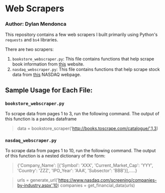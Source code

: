# Web Scrapers
### Author: Dylan Mendonca

This repository contains a few web scrapers I built primarily using Python's `requests` and `bs4` libraries.

There are two scrapers:
1. `bookstore_webscraper.py`: This file contains functions that help scrape book information from [this](http://books.toscrape.com/catalogue/) website.
2. `nasdaq_webscraper.py`: This file contains functions that help scrape stock data from [this](https://www.nasdaq.com/screening/companies-by-industry.aspx) NASDAQ webpage.

## Sample Usage for Each File:
### `bookstore_webscraper.py`
To scrape data from pages 1 to 3, run the following command. The output of this function is a pandas dataframe
> data = bookstore_scraper('http://books.toscrape.com/catalogue/',1,3)

### `nasdaq_webscraper.py`
To scrape data from pages 1 to 10, run the following command. The output of this function is a nested dictionary of the form:
> {'Company_Name': [{'Symbol': 'XXX',
>   'Current_Market_Cap': 'YYY',
>   'Country': 'ZZZ',
>   'IPO_Year': 'AAA',
>   'Subsector': 'BBB'}],.....}

> urls = generate_url('https://www.nasdaq.com/screening/companies-by-industry.aspx',10)
> companies = get_financial_data(urls)

